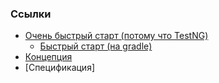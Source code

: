 ### Ссылки

 - [Очень быстрый старт (потому что TestNG)](greetgo.depinject.parent/doc/fast_start.md)
   - [Быстрый старт (на gradle)](greetgo.depinject.parent/doc/quick_start.md)
 - [Концепция](greetgo.depinject.parent/doc/concept.md)
 - [Спецификация]

